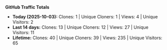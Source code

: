 
**GitHub Traffic Totals**

- **Today (2025-10-03):** Clones: 1 | Unique Cloners: 1 | Views: 4 | Unique Visitors: 2
- **Last 14 days:** Clones: 13 | Unique Cloners: 12 | Views: 27 | Unique Visitors: 11
- **Lifetime:** Clones: 40 | Unique Cloners: 39 | Views: 235 | Unique Visitors: 65
